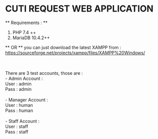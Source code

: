 # CUTI REQUEST WEB APPLICATION

** Requirements : ** <br />

1. PHP 7.4 ++ <br />
2. MariaDB 10.4.2++ <br />

** OR ** you can just download the latest XAMPP from : https://sourceforge.net/projects/xampp/files/XAMPP%20Windows/

<br />
<br />
There are 3 test accounts, those are : <br />
- Admin Account : <br />
  User : admin <br />
  Pass : admin <br />
  <br />
- Manager Account : <br />
  User : human <br />
  Pass : human <br />
  <br />
- Staff Account : <br />
  User : staff <br />
  Pass : staff <br />
